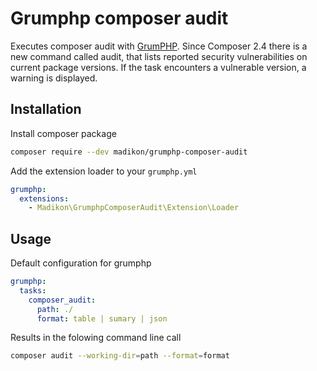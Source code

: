 # Grumphp composer audit

Executes composer audit with [GrumPHP](https://github.com/phpro/grumphp).
Since Composer 2.4 there is a new command called audit, that lists reported security vulnerabilities on current package versions.
If the task encounters a vulnerable version, a warning is displayed.

## Installation

Install composer package

```bash
composer require --dev madikon/grumphp-composer-audit
```

Add the extension loader to your `grumphp.yml`

```yaml
grumphp:
  extensions:
    - Madikon\GrumphpComposerAudit\Extension\Loader
```

## Usage

Default configuration for grumphp

```yaml
grumphp:
  tasks:
    composer_audit:
      path: ./
      format: table | sumary | json
```

Results in the folowing command line call

```bash
composer audit --working-dir=path --format=format
```
